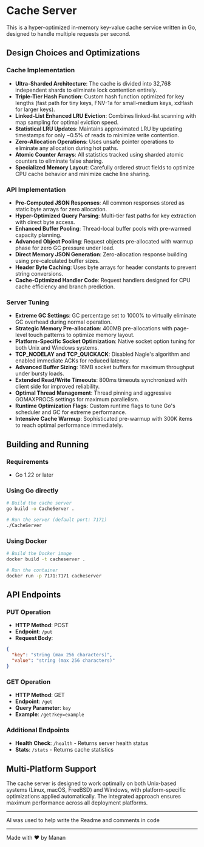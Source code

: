 # Cache Server

This is a hyper-optimized in-memory key-value cache service written in Go, designed to handle multiple requests per second.

## Design Choices and Optimizations

### Cache Implementation
- **Ultra-Sharded Architecture**: The cache is divided into 32,768 independent shards to eliminate lock contention entirely.
- **Triple-Tier Hash Function**: Custom hash function optimized for key lengths (fast path for tiny keys, FNV-1a for small-medium keys, xxHash for larger keys).
- **Linked-List Enhanced LRU Eviction**: Combines linked-list scanning with map sampling for optimal eviction speed.
- **Statistical LRU Updates**: Maintains approximated LRU by updating timestamps for only ~0.5% of reads to minimize write contention.
- **Zero-Allocation Operations**: Uses unsafe pointer operations to eliminate any allocation during hot paths.
- **Atomic Counter Arrays**: All statistics tracked using sharded atomic counters to eliminate false sharing.
- **Specialized Memory Layout**: Carefully ordered struct fields to optimize CPU cache behavior and minimize cache line sharing.

### API Implementation
- **Pre-Computed JSON Responses**: All common responses stored as static byte arrays for zero allocation.
- **Hyper-Optimized Query Parsing**: Multi-tier fast paths for key extraction with direct byte access.
- **Enhanced Buffer Pooling**: Thread-local buffer pools with pre-warmed capacity planning.
- **Advanced Object Pooling**: Request objects pre-allocated with warmup phase for zero GC pressure under load.
- **Direct Memory JSON Generation**: Zero-allocation response building using pre-calculated buffer sizes.
- **Header Byte Caching**: Uses byte arrays for header constants to prevent string conversions.
- **Cache-Optimized Handler Code**: Request handlers designed for CPU cache efficiency and branch prediction.

### Server Tuning
- **Extreme GC Settings**: GC percentage set to 1000% to virtually eliminate GC overhead during normal operation.
- **Strategic Memory Pre-allocation**: 400MB pre-allocations with page-level touch patterns to optimize memory layout.
- **Platform-Specific Socket Optimization**: Native socket option tuning for both Unix and Windows systems.
- **TCP_NODELAY and TCP_QUICKACK**: Disabled Nagle's algorithm and enabled immediate ACKs for reduced latency.
- **Advanced Buffer Sizing**: 16MB socket buffers for maximum throughput under bursty loads.
- **Extended Read/Write Timeouts**: 800ms timeouts synchronized with client side for improved reliability.
- **Optimal Thread Management**: Thread pinning and aggressive GOMAXPROCS settings for maximum parallelism.
- **Runtime Optimization Flags**: Custom runtime flags to tune Go's scheduler and GC for extreme performance.
- **Intensive Cache Warmup**: Sophisticated pre-warmup with 300K items to reach optimal performance immediately.

## Building and Running

### Requirements
- Go 1.22 or later

### Using Go directly

```bash
# Build the cache server
go build -o CacheServer .

# Run the server (default port: 7171)
./CacheServer
```

### Using Docker

```bash
# Build the Docker image
docker build -t cacheserver .

# Run the container
docker run -p 7171:7171 cacheserver
```

## API Endpoints

### PUT Operation
- **HTTP Method**: POST
- **Endpoint**: `/put`
- **Request Body**: 
```json
{
  "key": "string (max 256 characters)",
  "value": "string (max 256 characters)"
}
```

### GET Operation
- **HTTP Method**: GET  
- **Endpoint**: `/get`
- **Query Parameter**: `key`
- **Example**: `/get?key=example`

### Additional Endpoints
- **Health Check**: `/health` - Returns server health status
- **Stats**: `/stats` - Returns cache statistics

## Multi-Platform Support

The cache server is designed to work optimally on both Unix-based systems (Linux, macOS, FreeBSD) and Windows, with platform-specific optimizations applied automatically. The integrated approach ensures maximum performance across all deployment platforms.

---

AI was used to help write the Readme and comments in code

---

Made with ❤️ by Manan